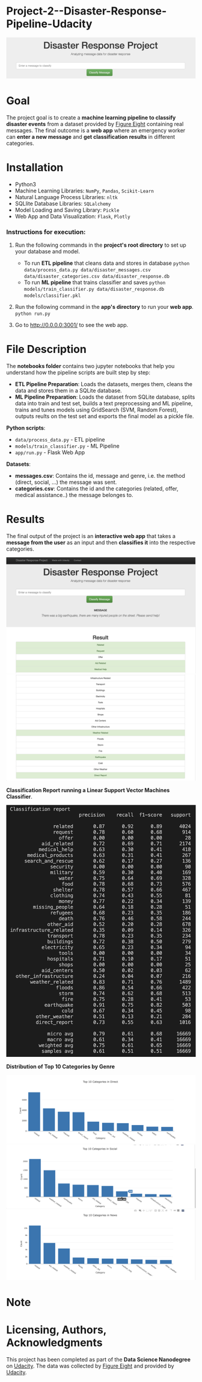 # Project-2--Disaster-Response-Pipeline-Udacity

![enter_message](images/enter_message.png)

# Goal

The project goal is to create a **machine learning pipeline to classify disaster events** from a dataset provided by [Figure Eight](https://appen.com) containing real messages. The final outcome is a **web app** where an emergency worker can **enter a new message** and **get classification results** in different categories.

# Installation

 - Python3
 - Machine Learning Libraries: `NumPy`, `Pandas`, `Scikit-Learn`
-  Natural Language Process Libraries: `nltk`
-  SQLlite Database Libraries: `SQLalchemy`
-  Model Loading and Saving Library: `Pickle`
-  Web App and Data Visualization: `Flask`, `Plotly`

### Instructions for execution:
1. Run the following commands in the **project's root directory** to set up your database and model.

    - To run **ETL pipeline** that cleans data and stores in database
        `python data/process_data.py data/disaster_messages.csv data/disaster_categories.csv data/disaster_response.db`
    - To run **ML pipeline** that trains classifier and saves
        `python models/train_classifier.py data/disaster_response.db models/classifier.pkl`

2. Run the following command in the **app's directory** to run your **web app**.
    `python run.py`

3. Go to http://0.0.0.0:3001/ to see the web app.

# File Description

The **notebooks folder** contains two jupyter notebooks that help you understand how the pipeline scripts are built step by step:

- **ETL Pipeline Preparation**: Loads the datasets, merges them, cleans the data and stores them in a SQLite database.
- **ML Pipeline Preparation**: Loads the dataset from SQLite database, splits data into train and test set, builds a text preprocessing and ML pipeline, trains and tunes models using GridSearch (SVM, Random Forest), outputs reults on the test set and exports the final model as a pickle file.

**Python scripts**:

- `data/process_data.py` - ETL pipeline 
- `models/train_classifier.py` - ML Pipeline
- `app/run.py` - Flask Web App

**Datasets**:

- **messages.csv**: Contains the id, message and genre, i.e. the method (direct, social, ...) the message was sent.
- **categories.csv**: Contains the id and the categories (related, offer, medical assistance..) the message belonges to.

# Results

The final output of the project is an **interactive web app** that takes a **message from the user** as an input and then **classifies it** into the respective categories.

![test_message1](images/test_message1.png)
![test_message2](images/test_message2.png)



**Classification Report running a Linear Support Vector Machines Classifier**.

![classification_report](images/classification_report.png)

**Distribution of Top 10 Categories by Genre**

![top10cat_direct](images/top10cat_direct.png)
![top10cat_social](images/top10cat_social.png)
![top10cat_news](images/top10cat_news.png)

# Note 


# Licensing, Authors, Acknowledgments
This project has been completed as part of the **Data Science Nanodegree** on [Udacity](https://www.udacity.com).
The data was collected by [Figure Eight](https://appen.com) and provided by [Udacity](https://www.udacity.com).
